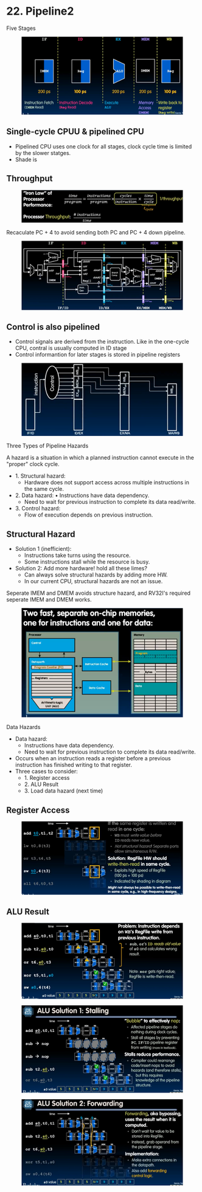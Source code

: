 # 22. Pipeline2

Five Stages

<figure><img src=".gitbook/assets/image (218).png" alt=""><figcaption></figcaption></figure>

## Single-cycle CPUU & pipelined CPU

* Pipelined CPU uses one clock for all stages, clock cycle time is limited by the slower statges.
* Shade is&#x20;

## Throughput

<figure><img src=".gitbook/assets/image (220).png" alt=""><figcaption></figcaption></figure>

Recaculate PC + 4 to avoid sending both PC and PC + 4 down pipeline.

<figure><img src=".gitbook/assets/image (221).png" alt=""><figcaption></figcaption></figure>

## Control is also pipelined

* Control signals are derived from the instruction. Like in the one-cycle CPU, contral is usually computed in ID stage
* Control informantion for later stages  is stored in pipeline registers

<figure><img src=".gitbook/assets/image (222).png" alt=""><figcaption></figcaption></figure>

Three Types of Pipeline Hazards&#x20;

A hazard is a situation in which a planned instruction cannot execute in the "proper" clock cycle.&#x20;

* 1\. Structural hazard:
  * Hardware does not support access across multiple instructions in the same cycle.&#x20;
* 2\. Data hazard: • Instructions have data dependency.
  * Need to wait for previous instruction to complete its data read/write.
* 3\. Control hazard:
  * Flow of execution depends on previous instruction.

## Structural Hazard

* Solution 1 (inefficient):
  * Instructions take turns using the resource.
  * Some instructions stall while the resource is busy.
* Solution 2: Add more hardware! hold all these limes?
  * Can always solve structural hazards by adding more HW.&#x20;
  * In our current CPU, structural hazards are not an issue.

Seperate IMEM and DMEM avoids structure hazard, and RV32I's required seperate IMEM and DMEM works.

<figure><img src=".gitbook/assets/image (223).png" alt=""><figcaption></figcaption></figure>

Data Hazards

* Data hazard:&#x20;
  * Instructions have data dependency.
  * Need to wait for previous instruction to complete its data read/write.
* Occurs when an instruction reads a register before a previous instruction has finished writing to that register.&#x20;
* Three cases to consider:&#x20;
  * 1\. Register access&#x20;
  * 2\. ALU Result&#x20;
  * 3\. Load data hazard (next time)

## Register Access

<figure><img src=".gitbook/assets/image (224).png" alt=""><figcaption></figcaption></figure>

## ALU Result&#x20;

<figure><img src=".gitbook/assets/image (225).png" alt=""><figcaption></figcaption></figure>

<figure><img src=".gitbook/assets/image (227).png" alt=""><figcaption></figcaption></figure>

<figure><img src=".gitbook/assets/image (228).png" alt=""><figcaption></figcaption></figure>



































